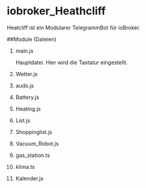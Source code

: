 # iobroker_Heathcliff

Heatcliff ist ein Modularer TelegrammBot für ioBroker. 


##Module (Dateien)


1. main.js 

    Hauptdatei. Hier wird die Tastatur eingestellt.

2. Wetter.js
3. audo.js 
4. Battery.js
5. Heating.js 
6. List.js 
7. Shoppinglist.js
8. Vacuum_Robot.js
9. gas_station.ts
10. klima.ts
11. Kalender.js


